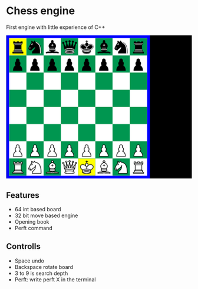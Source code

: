 # Chess engine
First engine with little experience of C++

![image](image.png)

## Features
- 64 int based board
- 32 bit move based engine
- Opening book
- Perft command

## Controlls
- Space undo
- Backspace rotate board
- 3 to 9 is search depth
- Perft: write perft X in the terminal
